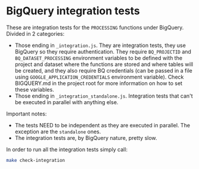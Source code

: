 # BigQuery integration tests

These are integration tests for the `PROCESSING` functions under BigQuery. Divided in 2 categories:

* Those ending in `_integration.js`. They are integration tests, they use BigQuery so they require authentication. They require `BQ_PROJECTID` and `BQ_DATASET_PROCESSING` environment variables to be defined with the project and dataset where the functions are stored and where tables will be created, and they also require BQ credentials (can be passed in a file using `GOOGLE_APPLICATION_CREDENTIALS` environment variable). Check BIGQUERY.md in the project root for more information on how to set these variables.
* Those ending in `_integration_standalone.js`. Integration tests that can't be executed in parallel with anything else.

Important notes:

* The tests NEED to be independent as they are executed in parallel. The exception are the `standalone` ones.
* The integration tests are, by BigQuery nature, pretty slow.

In order to run all the integration tests simply call:
    
```bash
make check-integration
```